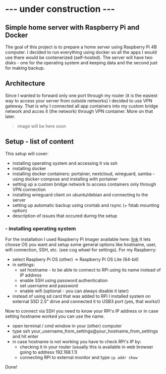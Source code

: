 # --- under construction ---

## Simple home server with Raspberry Pi and Docker

The goal of this project is to prepare a home server using Raspberry Pi 4B computer. I decided to run everything using docker so all the apps I would use there would be contenerized (self-hosted). The server will have two disks - one for the operating system and keeping data and the second just for making backup. 

## Architecture
Since I wanted to forward only one port through my router (it is the easiest way to access your server from outside networks) I decided to use VPN gateway. That is why I connected all app containers into my custom bridge network and acces it (the network) through VPN container. More on that later. 

> image will be here soon 

## Setup - list of content

This setup will cover:
* installing operating system and accessing it via ssh
* installing docker
* installing docker containers: portainer, nextcloud, wireguard, samba - using docker-compose and installing with portainer
* setting up a custom bridge network to access containers only through VPN connection
* installing wireguard client on ubuntu/debian and connecting to the server
* setting up automatic backup using crontab and rsync (+ fstab mounting option)
* description of issues that occured during the setup 

### - installing operating system
For the installation I used Raspberry Pi Imager available here: [link](https://www.raspberrypi.com/software/)
It lets choose OS you want and setup some general options like hostname, user, wifi connection, SSH, etc. (see cog wheel for settings). For my Raspberry:
* select Raspbery Pi OS (other) -> Raspberry Pi OS Lite (64-bit)
* in settings:
  * set hostname - to be able to connect to RPi using its name instead of IP address
  * enable SSH using password authentication
  * set username and password 
  * enable wifi (optional - you can always disable it later) 
* instead of using sd card that was added to RPi I installed system on external SSD 2.5" drive and connected it to USB3 port (yes, that works!)

Now to connect via SSH you need to know your RPi's IP address or in case setting hostname worked you can use the name.
* open terminal / cmd window in your (other) computer
* type ssh your_username_from_settings@your_hostname_from_settings and hit enter
* in case hostname is not working you have to check RPi's IP by:
  * checking it in your router (usually this is available in web browser going to address 192.168.1.1)
  * connecting RPi to external monitor and type `ip addr show`

Done!
